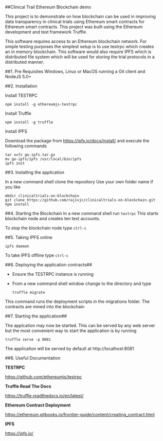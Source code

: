 ##Clinical Trail Ethereum Blockchain demo

This project is to demonstrate on how blockchain can be used in improving data transparency in clinical trials using Ethereum smart contracts for Ethereum smart contracts. 
This project was built using the Ethereum development and test framework Truffle. 

This software requires access to an Ethereum blockchain network. For simple testing purposes the simplest setup
is to use testrpc which creates an in memory blockchain. This software would also require IPFS which is distributed file system which will be used for storing the trial protocols
in a distributed manner.

##1. Pre Requisites
Windows, Linux or MacOS running a Git client and NodeJS 5.0+


##2. Installation

Install TESTRPC

    npm install -g ethereumjs-testrpc

Install Truffle
    
    npm install -g truffle


Install IPFS 

Download the package from https://ipfs.io/docs/install/ and execute the following commands

	tar xvfz go-ipfs.tar.gz
	mv go-ipfs/ipfs /usr/local/bin/ipfs
	ipfs init

	
##3. Installing the application

In a new command shell clone the repository
Use your own folder name if you like
	
	mkdir clinicaltrials-on-blockchain
	git clone https://github.com/rajivjc/clinicaltrials-on-blockchain.git
	npm install

##4. Starting the Blockchain
In a new command shell run 
	```
	testrpc
	```
This starts blockchain node and creates ten test accounts.

To stop the blockchain node type ```ctrl-c```


##5. Taking IPFS online

	ipfs daemon

To take IPFS offline type ```ctrl-c```

##6. Deploying the application contracts##
* Ensure the TESTRPC instance is running

* From a new command shell window change to the directory and type
    ```
    truffle migrate
    ```

This command runs the deployment scripts in the migrations folder. The contracts are mined into the blockchain


##7. Starting the application##

The applcation may now be started. This can be served by any web server but the most convenient way to start the application is by running
	
	truffle serve -p 8081

The application will be served by default at http://localhost:8081



##8. Useful Documentation

**TESTRPC**

https://github.com/ethereumjs/testrpc

**Truffle Read The Docs**

https://truffle.readthedocs.io/en/latest/

**Ethereum Contract Deployment**

https://ethereum.gitbooks.io/frontier-guide/content/creating_contract.html

**IPFS**

https://ipfs.io/